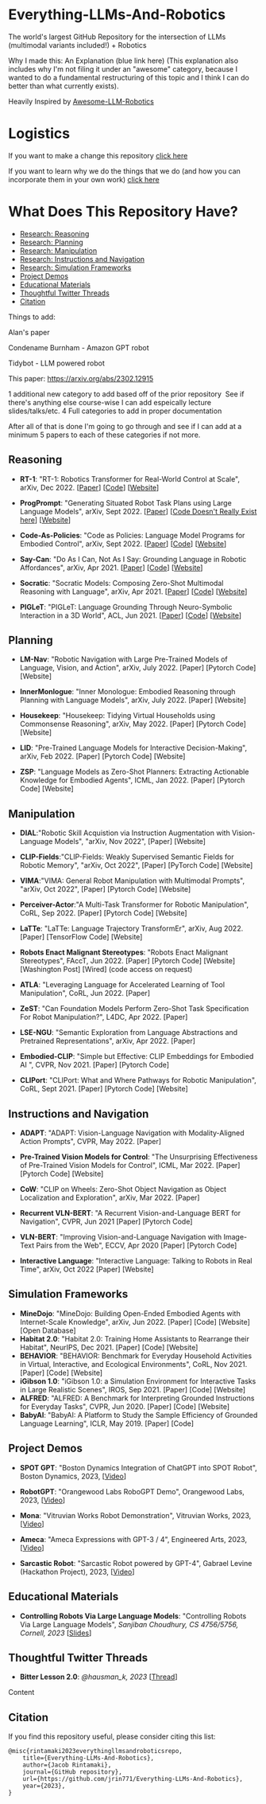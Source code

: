 # Everything-LLMs-And-Robotics
The world's largest GitHub Repository for the intersection of LLMs (multimodal variants included!) + Robotics 

Why I made this: An Explanation (blue link here) (This explanation also includes why I'm not filing it under an "awesome" category, because I wanted to do a fundamental restructuring of this topic and I think I can do better than what currently exists).

Heavily Inspired by [Awesome-LLM-Robotics](https://github.com/GT-RIPL/Awesome-LLM-Robotics)

# Logistics 
If you want to make a change this repository [click here](PR-Guide.md)

If you want to learn why we do the things that we do (and how you can incorporate them in your own work) [click here](https://jrin771.github.io)

# What Does This Repository Have? 

- [Research: Reasoning](#research-reasoning)
- [Research: Planning](#research-planning)
- [Research: Manipulation](#research-manipulation)
- [Research: Instructions and Navigation](#research-instructions-and-navigation)
- [Research: Simulation Frameworks](#research-simulation-frameworks)
- [Project Demos](#project-demos) 
- [Educational Materials](#educational-materials) 
- [Thoughtful Twitter Threads](#thoughtful-twitter-threads)
- [Citation](#citation)


Things to add: 

Alan's paper 

Condename Burnham - Amazon GPT robot 

Tidybot - LLM powered robot 

This paper: https://arxiv.org/abs/2302.12915  

1 additional new category to add based off of the prior repository  
See if there's anything else course-wise I can add espeically lecture slides/talks/etc. 
4 Full categories to add in proper documentation 

After all of that is done I'm going to go through and see if I can add at a minimum 5 papers to each of these categories if not more.

## Reasoning <a name="research-reasoning"></a> 

* **RT-1**: "RT-1: Robotics Transformer for Real-World Control at Scale", arXiv, Dec 2022. [[Paper](https://arxiv.org/abs/2212.06817)] [[Code](https://github.com/google-research/robotics_transformer)] [[Website](https://robotics-transformer.github.io)]

* **ProgPrompt**: "Generating Situated Robot Task Plans using Large Language Models", arXiv, Sept 2022.  [[Paper](https://arxiv.org/abs/2209.11302)] [[Code Doesn't Really Exist here](https://github.com/progprompt/progprompt)] [[Website](https://progprompt.github.io)]

* **Code-As-Policies**: "Code as Policies: Language Model Programs for Embodied Control", arXiv, Sept 2022.  [[Paper](https://arxiv.org/abs/2209.07753)] [[Code](https://github.com/google-research/google-research/tree/master/code_as_policies)] [[Website](https://code-as-policies.github.io)]

* **Say-Can**: "Do As I Can, Not As I Say: Grounding Language in Robotic Affordances", arXiv, Apr 2021. [[Paper](https://arxiv.org/abs/2204.01691)] [[Code](https://say-can.github.io/#open-source)] [[Website](https://say-can.github.io)]

* **Socratic**: "Socratic Models: Composing Zero-Shot Multimodal Reasoning with Language", arXiv, Apr 2021. [[Paper](https://arxiv.org/abs/2204.00598)] [[Code](https://socraticmodels.github.io/#code)] [[Website](https://socraticmodels.github.io)]

* **PIGLeT**: "PIGLeT: Language Grounding Through Neuro-Symbolic Interaction in a 3D World", ACL, Jun 2021. [[Paper](https://arxiv.org/abs/2201.07207)] [[Code](https://github.com/rowanz/piglet)] [[Website](https://rowanzellers.com/piglet/)]

## Planning <a name="research-planning"></a>

* **LM-Nav**: "Robotic Navigation with Large Pre-Trained Models of Language, Vision, and Action", arXiv, July 2022. [Paper] [Pytorch Code] [Website]

* **InnerMonlogue**: "Inner Monologue: Embodied Reasoning through Planning with Language Models", arXiv, July 2022. [Paper] [Website]

* **Housekeep**: "Housekeep: Tidying Virtual Households using Commonsense Reasoning", arXiv, May 2022. [Paper] [Pytorch Code] [Website]

* **LID**: "Pre-Trained Language Models for Interactive Decision-Making", arXiv, Feb 2022. [Paper] [Pytorch Code] [Website]

* **ZSP**: "Language Models as Zero-Shot Planners: Extracting Actionable Knowledge for Embodied Agents", ICML, Jan 2022. [Paper] [Pytorch Code] [Website]

## Manipulation <a name="research-manipulation"></a>

* **DIAL**:"Robotic Skill Acquistion via Instruction Augmentation with Vision-Language Models", "arXiv, Nov 2022", [Paper] [Website]

* **CLIP-Fields**:"CLIP-Fields: Weakly Supervised Semantic Fields for Robotic Memory", "arXiv, Oct 2022", [Paper] [PyTorch Code] [Website]

* **VIMA**:"VIMA: General Robot Manipulation with Multimodal Prompts", "arXiv, Oct 2022", [Paper] [Pytorch Code] [Website]

* **Perceiver-Actor**:"A Multi-Task Transformer for Robotic Manipulation", CoRL, Sep 2022. [Paper] [Pytorch Code] [Website]

* **LaTTe**: "LaTTe: Language Trajectory TransformEr", arXiv, Aug 2022. [Paper] [TensorFlow Code] [Website]

* **Robots Enact Malignant Stereotypes**: "Robots Enact Malignant Stereotypes", FAccT, Jun 2022. [Paper] [Pytorch Code] [Website] [Washington Post] [Wired] (code access on request)

* **ATLA**: "Leveraging Language for Accelerated Learning of Tool Manipulation", CoRL, Jun 2022. [Paper]

* **ZeST**: "Can Foundation Models Perform Zero-Shot Task Specification For Robot Manipulation?", L4DC, Apr 2022. [Paper]

* **LSE-NGU**: "Semantic Exploration from Language Abstractions and Pretrained Representations", arXiv, Apr 2022. [Paper]

* **Embodied-CLIP**: "Simple but Effective: CLIP Embeddings for Embodied AI ", CVPR, Nov 2021. [Paper] [Pytorch Code]

* **CLIPort**: "CLIPort: What and Where Pathways for Robotic Manipulation", CoRL, Sept 2021. [Paper] [Pytorch Code] [Website]

## Instructions and Navigation <a name="research-instructions-and-navigation"></a>

* **ADAPT**: "ADAPT: Vision-Language Navigation with Modality-Aligned Action Prompts", CVPR, May 2022. [Paper]

* **Pre-Trained Vision Models for Control**: "The Unsurprising Effectiveness of Pre-Trained Vision Models for Control", ICML, Mar 2022. [Paper] [Pytorch Code] [Website]

* **CoW**: "CLIP on Wheels: Zero-Shot Object Navigation as Object Localization and Exploration", arXiv, Mar 2022. [Paper]

* **Recurrent VLN-BERT**: "A Recurrent Vision-and-Language BERT for Navigation", CVPR, Jun 2021 [Paper] [Pytorch Code]

* **VLN-BERT**: "Improving Vision-and-Language Navigation with Image-Text Pairs from the Web", ECCV, Apr 2020 [Paper] [Pytorch Code]

* **Interactive Language**: "Interactive Language: Talking to Robots in Real Time", arXiv, Oct 2022 [Paper] [Website]

## Simulation Frameworks <a name="research-simulation-frameworks"></a>

* **MineDojo**: "MineDojo: Building Open-Ended Embodied Agents with Internet-Scale Knowledge", arXiv, Jun 2022. [Paper] [Code] [Website] [Open Database]
* **Habitat 2.0**: "Habitat 2.0: Training Home Assistants to Rearrange their Habitat", NeurIPS, Dec 2021. [Paper] [Code] [Website]
* **BEHAVIOR**: "BEHAVIOR: Benchmark for Everyday Household Activities in Virtual, Interactive, and Ecological Environments", CoRL, Nov 2021. [Paper] [Code] [Website]
* **iGibson 1.0**: "iGibson 1.0: a Simulation Environment for Interactive Tasks in Large Realistic Scenes", IROS, Sep 2021. [Paper] [Code] [Website]
* **ALFRED**: "ALFRED: A Benchmark for Interpreting Grounded Instructions for Everyday Tasks", CVPR, Jun 2020. [Paper] [Code] [Website]
* **BabyAI**: "BabyAI: A Platform to Study the Sample Efficiency of Grounded Language Learning", ICLR, May 2019. [Paper] [Code]


## Project Demos <a name="project-demos"></a> 

* **SPOT GPT**: "Boston Dynamics Integration of ChatGPT into SPOT Robot", Boston Dynamics, 2023, [[Video](https://www.youtube.com/watch?v=XyCKe3rrYik)] 

* **RobotGPT**: "Orangewood Labs RoboGPT Demo", Orangewood Labs, 2023, [[Video](https://www.youtube.com/watch?v=56Ip4CBfX-E)]

* **Mona**: "Vitruvian Works Robot Demonstration", Vitruvian Works, 2023, [[Video](https://www.youtube.com/watch?v=xZ7ROSxcako)]

* **Ameca**: "Ameca Expressions with GPT-3 / 4", Engineered Arts, 2023, [[Video](https://www.youtube.com/watch?v=yUszJyS3d7A)]

* **Sarcastic Robot**: "Sarcastic Robot powered by GPT-4", Gabrael Levine (Hackathon Project), 2023, [[Video](https://www.youtube.com/watch?v=PgT8tPChbqc)] 


## Educational Materials <a name="educational-materials"></a> 

* **Controlling Robots Via Large Language Models**: "Controlling Robots Via Large Language Models", *Sanjiban Choudhury, CS 4756/5756, Cornell, 2023* [[Slides](https://www.cs.cornell.edu/courses/cs4756/2023sp/assets/slides_notes/lec26_slides.pdf)]

## Thoughtful Twitter Threads <a name="thoughtful-twitter-threads"></a>
* **Bitter Lesson 2.0**: *@hausman_k, 2023* [[Thread](https://twitter.com/hausman_k/status/1612509549889744899 
)] 


Content
## Citation <a name="citation"></a>

If you find this repository useful, please consider citing this list:

```
@misc{rintamaki2023everythingllmsandroboticsrepo,
    title={Everything-LLMs-And-Robotics},
    author={Jacob Rintamaki},
    journal={GitHub repository},
    url={https://github.com/jrin771/Everything-LLMs-And-Robotics},
    year={2023},
}
```
